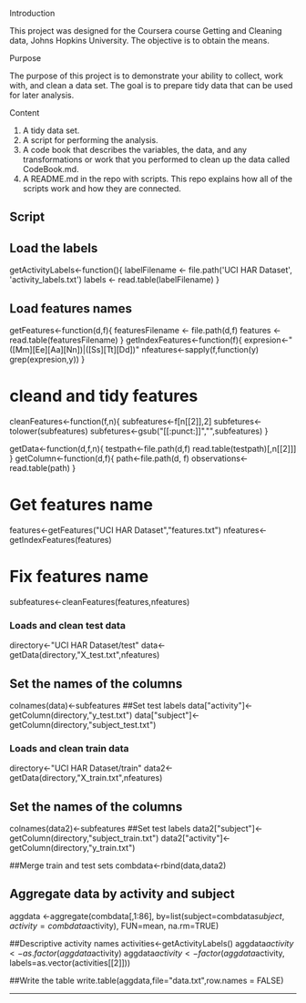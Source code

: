 Introduction

This project was designed for the Coursera course Getting and Cleaning data, Johns Hopkins University.
The objective is to obtain the means.

Purpose 

The purpose of this project is to demonstrate your ability to collect, work with, and clean a data set. 
The goal is to prepare tidy data that can be used for later analysis. 

Content
1) A tidy data set.
2) A script for performing the analysis.
3) A code book that describes the variables, the data, and any transformations or work that you performed to clean up the data called CodeBook.md. 
4) A README.md in the repo with scripts. This repo explains how all of the scripts work and how they are connected.  

Script
--------------------------------------------------------------------------------------
## Load the labels
getActivityLabels<-function(){
    labelFilename <- file.path('UCI HAR Dataset', 'activity_labels.txt')
    labels <- read.table(labelFilename)
}
## Load features names
getFeatures<-function(d,f){
    featuresFilename <- file.path(d,f)
    features <- read.table(featuresFilename)
}
getIndexFeatures<-function(f){
    expresion<-"([Mm][Ee][Aa][Nn])|([Ss][Tt][Dd])"
    nfeatures<-sapply(f,function(y) grep(expresion,y))
}
# cleand and tidy features
cleanFeatures<-function(f,n){
    subfeatures<-f[n[[2]],2]
    subfetures<-tolower(subfeatures)
    subfetures<-gsub("[[:punct:]]","",subfeatures)
}

getData<-function(d,f,n){
    testpath<-file.path(d,f)
    read.table(testpath)[,n[[2]]]
}
getColumn<-function(d,f){
    path<-file.path(d, f)
    observations<-read.table(path)
}

# Get features name
features<-getFeatures("UCI HAR Dataset","features.txt")
nfeatures<-getIndexFeatures(features)
# Fix features name
subfeatures<-cleanFeatures(features,nfeatures)

### Loads and clean test data
directory<-"UCI HAR Dataset/test"
data<-getData(directory,"X_test.txt",nfeatures)
## Set the names of the columns
colnames(data)<-subfeatures
##Set test labels
data["activity"]<-getColumn(directory,"y_test.txt")
data["subject"]<-getColumn(directory,"subject_test.txt")

### Loads and clean train data
directory<-"UCI HAR Dataset/train"
data2<-getData(directory,"X_train.txt",nfeatures)
## Set the names of the columns
colnames(data2)<-subfeatures
##Set test labels
data2["subject"]<-getColumn(directory,"subject_train.txt")
data2["activity"]<-getColumn(directory,"y_train.txt")


##Merge train and test sets
combdata<-rbind(data,data2)

## Aggregate data by activity and subject
aggdata <-aggregate(combdata[,1:86], by=list(subject=combdata$subject,activity=combdata$activity), 
                    FUN=mean, na.rm=TRUE)

##Descriptive activity names
activities<-getActivityLabels()
aggdata$activity<-as.factor(aggdata$activity)
aggdata$activity <- factor(aggdata$activity, labels=as.vector(activities[[2]]))

##Write the table
write.table(aggdata,file="data.txt",row.names = FALSE)

--------------------------------------------------------------------------------------
